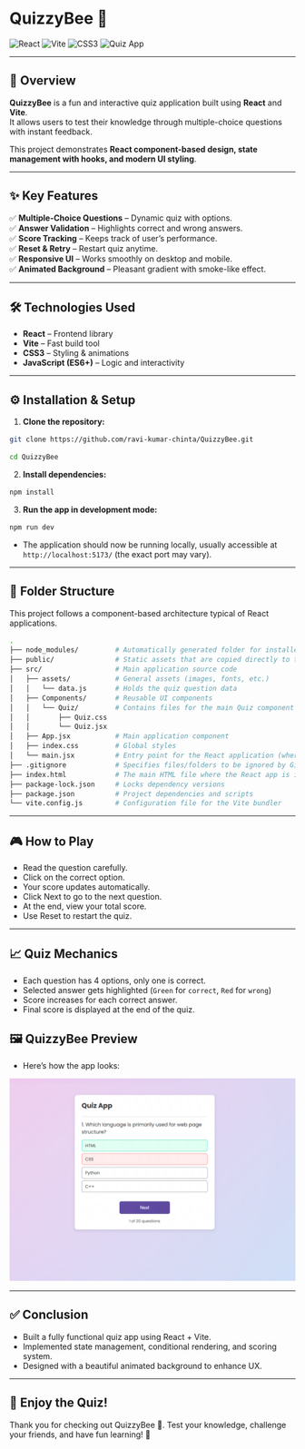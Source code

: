 # QuizzyBee 🐝

![React](https://img.shields.io/badge/React-61DAFB?style=flat&logo=react&logoColor=white&labelColor=20232A)
![Vite](https://img.shields.io/badge/Vite-646CFF?style=flat&logo=vite&logoColor=FFD62E)
![CSS3](https://img.shields.io/badge/CSS3-1572B6?style=flat&logo=css3&logoColor=white)
![Quiz App](https://img.shields.io/badge/Quiz-App-8A2BE2)

---

## 🚀 Overview
**QuizzyBee** is a fun and interactive quiz application built using **React** and **Vite**.  
It allows users to test their knowledge through multiple-choice questions with instant feedback.  

This project demonstrates **React component-based design, state management with hooks, and modern UI styling**.

---

## ✨ Key Features
✅ **Multiple-Choice Questions** – Dynamic quiz with options.  
✅ **Answer Validation** – Highlights correct and wrong answers.  
✅ **Score Tracking** – Keeps track of user’s performance.  
✅ **Reset & Retry** – Restart quiz anytime.  
✅ **Responsive UI** – Works smoothly on desktop and mobile.  
✅ **Animated Background** – Pleasant gradient with smoke-like effect.  

---

## 🛠️ Technologies Used
- **React** – Frontend library  
- **Vite** – Fast build tool  
- **CSS3** – Styling & animations  
- **JavaScript (ES6+)** – Logic and interactivity  

---

## ⚙️ Installation & Setup
1. **Clone the repository:**
```bash
git clone https://github.com/ravi-kumar-chinta/QuizzyBee.git
```
```bash
cd QuizzyBee
```
2. **Install dependencies:**
```bash
npm install
```

3. **Run the app in development mode:**
```bash
npm run dev
```
- The application should now be running locally, usually accessible at `http://localhost:5173/` (the exact port may vary).
---

## 📂 Folder Structure

This project follows a component-based architecture typical of React applications.


```bash
.
├── node_modules/         # Automatically generated folder for installed dependencies
├── public/               # Static assets that are copied directly to the build folder
├── src/                  # Main application source code
│   ├── assets/           # General assets (images, fonts, etc.)
│   │   └── data.js       # Holds the quiz question data
│   ├── Components/       # Reusable UI components
│   │   └── Quiz/         # Contains files for the main Quiz component
│   │       ├── Quiz.css
│   │       └── Quiz.jsx
│   ├── App.jsx           # Main application component
│   ├── index.css         # Global styles
│   └── main.jsx          # Entry point for the React application (where the App is mounted)
├── .gitignore            # Specifies files/folders to be ignored by Git
├── index.html            # The main HTML file where the React app is injected
├── package-lock.json     # Locks dependency versions
├── package.json          # Project dependencies and scripts
└── vite.config.js        # Configuration file for the Vite bundler
```
---

## 🎮 How to Play

- Read the question carefully.
- Click on the correct option.
- Your score updates automatically.
- Click Next to go to the next question.
- At the end, view your total score.
- Use Reset to restart the quiz.

---


## 📈 Quiz Mechanics

 - Each question has 4 options, only one is correct. 
 - Selected answer gets highlighted (`Green` for `correct`, `Red` for `wrong`)
 - Score increases for each correct answer.
 - Final score is displayed at the end of the quiz.

## 🖼️ QuizzyBee Preview


- Here’s how the app looks:

![QuizzyBee Screenshot](./screenshot.png)

---


## ✅ Conclusion

- Built a fully functional quiz app using React + Vite.
- Implemented state management, conditional rendering, and scoring system.
- Designed with a beautiful animated background to enhance UX.
---

## 🎉 Enjoy the Quiz!

Thank you for checking out QuizzyBee 🐝.
Test your knowledge, challenge your friends, and have fun learning! 🚀